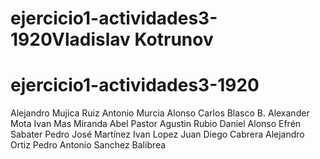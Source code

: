 
# ejercicio1-actividades3-1920Vladislav Kotrunov
# ejercicio1-actividades3-1920
Alejandro Mujica Ruiz
Antonio Murcia Alonso
Carlos Blasco
B. Alexander Mota
Ivan Mas Miranda
Abel Pastor
Agustin Rubio
Daniel Alonso
Efrén Sabater
Pedro José Martínez
Ivan Lopez
Juan Diego Cabrera
Alejandro Ortiz
Pedro Antonio Sanchez Balibrea